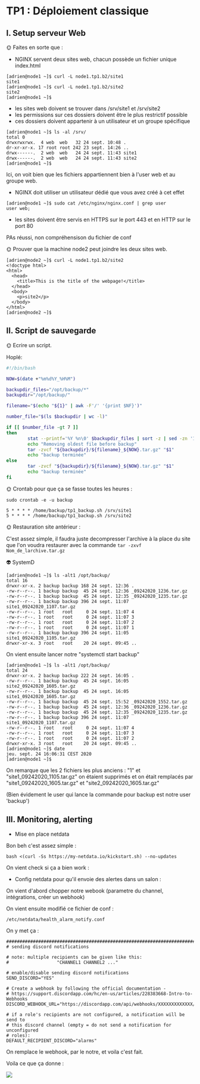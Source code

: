 # TP1 : Déploiement classique

## I. Setup serveur Web

:sun_with_face: Faites en sorte que : 

- NGINX servent deux sites web, chacun possède un fichier unique index.html

```
[adrien@node1 ~]$ curl -L node1.tp1.b2/site1
site1
[adrien@node1 ~]$ curl -L node1.tp1.b2/site2
site2
[adrien@node1 ~]$
```

 - les sites web doivent se trouver dans /srv/site1 et /srv/site2
 - les permissions sur ces dossiers doivent être le plus restrictif possible
 - ces dossiers doivent appartenir à un utilisateur et un groupe spécifique
```
[adrien@node1 ~]$ ls -al /srv/
total 0
drwxrwxrwx.  4 web  web   32 24 sept. 10:48 .
dr-xr-xr-x. 17 root root 242 23 sept. 14:26 ..
drwx------.  2 web  web   24 24 sept. 11:43 site1
drwx------.  2 web  web   24 24 sept. 11:43 site2
[adrien@node1 ~]$
```

Ici, on voit bien que les fichiers appartiennent bien à l'user web et au groupe web.



 - NGINX doit utiliser un utilisateur dédié que vous avez créé à cet effet
 
```
[adrien@node1 ~]$ sudo cat /etc/nginx/nginx.conf | grep user
user web;
```

 - les sites doivent être servis en HTTPS sur le port 443 et en HTTP sur le port 80

PAs réussi, non compréhensison du fichier de conf

:sun_with_face: Prouver que la machine node2 peut joindre les deux sites web.
```
[adrien@node2 ~]$ curl -L node1.tp1.b2/site2
<!doctype html>
<html>
  <head>
    <title>This is the title of the webpage!</title>
  </head>
  <body>
    <p>site2</p>
  </body>
</html>
[adrien@node2 ~]$
```

## II. Script de sauvegarde

:sun_with_face:  Ecrire un script.

Hoplé:

```bash
#!/bin/bash

NOW=$(date +"%m%d%Y_%H%M")

backupdir_files="/opt/backup/*"
backupdir="/opt/backup/"

filename="$(echo "${1}" | awk -F'/' '{print $NF}')"

number_file="$(ls $backupdir | wc -l)"

if [[ $number_file -gt 7 ]]
then
        stat --printf='%Y %n\0' $backupdir_files | sort -z | sed -zn '1s/[^ ]\{1,\} //p' | xargs -0 rm
        echo "Removing oldest file before backup"
        tar -zvcf "${backupdir}/${filename}_${NOW}.tar.gz" "$1"
        echo "backup terminée"
else
        tar -zvcf "${backupdir}/${filename}_${NOW}.tar.gz" "$1"
        echo "backup terminée"
fi
```

:sun_with_face: Crontab pour que ça se fasse toutes les heures : 

```
sudo crontab -e -u backup

5 * * * * /home/backup/tp1_backup.sh /srv/site1
5 * * * * /home/backup/tp1_backup.sh /srv/site2
```

:sun_with_face: Restauration site antérieur : 

C'est assez simple, il faudra juste decompresser l'archive à la place du site que l'on voudra restaurer avec la commande `tar -zxvf Nom_de_larchive.tar.gz`

:alien: SystemD

```
[adrien@node1 ~]$ ls -alt1 /opt/backup/
total 16
drwxr-xr-x. 2 backup backup 168 24 sept. 12:36 .
-rw-r--r--. 1 backup backup  45 24 sept. 12:36 _09242020_1236.tar.gz
-rw-r--r--. 1 backup backup  45 24 sept. 12:35 _09242020_1235.tar.gz
-rw-r--r--. 1 backup backup 396 24 sept. 11:07 site1_09242020_1107.tar.gz
-rw-r--r--. 1 root   root     0 24 sept. 11:07 4
-rw-r--r--. 1 root   root     0 24 sept. 11:07 3
-rw-r--r--. 1 root   root     0 24 sept. 11:07 2
-rw-r--r--. 1 root   root     0 24 sept. 11:07 1
-rw-r--r--. 1 backup backup 396 24 sept. 11:05 site1_09242020_1105.tar.gz
drwxr-xr-x. 3 root   root    20 24 sept. 09:45 ..

```

On vient ensuite lancer notre "systemctl start backup"

```
[adrien@node1 ~]$ ls -alt1 /opt/backup/
total 24
drwxr-xr-x. 2 backup backup 222 24 sept. 16:05 .
-rw-r--r--. 1 backup backup  45 24 sept. 16:05 site2_09242020_1605.tar.gz
-rw-r--r--. 1 backup backup  45 24 sept. 16:05 site1_09242020_1605.tar.gz
-rw-r--r--. 1 backup backup  45 24 sept. 15:52 _09242020_1552.tar.gz
-rw-r--r--. 1 backup backup  45 24 sept. 12:36 _09242020_1236.tar.gz
-rw-r--r--. 1 backup backup  45 24 sept. 12:35 _09242020_1235.tar.gz
-rw-r--r--. 1 backup backup 396 24 sept. 11:07 site1_09242020_1107.tar.gz
-rw-r--r--. 1 root   root     0 24 sept. 11:07 4
-rw-r--r--. 1 root   root     0 24 sept. 11:07 3
-rw-r--r--. 1 root   root     0 24 sept. 11:07 2
drwxr-xr-x. 3 root   root    20 24 sept. 09:45 ..
[adrien@node1 ~]$ date
jeu. sept. 24 16:06:31 CEST 2020
[adrien@node1 ~]$ 

```

On remarque que les 2 fichiers les plus anciens : "1" et "site1_09242020_1105.tar.gz" on étaient supprimés et on était remplacés par "site1_09242020_1605.tar.gz" et "site2_09242020_1605.tar.gz"

(Bien évidement le user qui lance la commande pour backup est notre user 'backup')

## III. Monitoring, alerting

- Mise en place netdata

Bon beh c'est assez simple : 

`bash <(curl -Ss https://my-netdata.io/kickstart.sh) --no-updates`

On vient check si ça a bien work : 

 - Config netdata pour qu'il envoie des alertes dans un salon : 

On vient d'abord chopper notre webook (parametre du channel, intégrations, créer un webhook)


On vient ensuite modifié ce fichier de conf : 

`/etc/netdata/health_alarm_notify.conf`


On y met ça : 

```
###############################################################################
# sending discord notifications

# note: multiple recipients can be given like this:
#                  "CHANNEL1 CHANNEL2 ..."

# enable/disable sending discord notifications
SEND_DISCORD="YES"

# Create a webhook by following the official documentation -
# https://support.discordapp.com/hc/en-us/articles/228383668-Intro-to-Webhooks
DISCORD_WEBHOOK_URL="https://discordapp.com/api/webhooks/XXXXXXXXXXXXX/XXXXXXXXXXXXXXXXXXXXXXXXXXXXXX"

# if a role's recipients are not configured, a notification will be send to
# this discord channel (empty = do not send a notification for unconfigured
# roles):
DEFAULT_RECIPIENT_DISCORD="alarms"
```

On remplace le webhook, par le notre, et voila c'est fait.

Voila ce que ça donne :

![](https://i.imgur.com/F5sv3z5.png)
